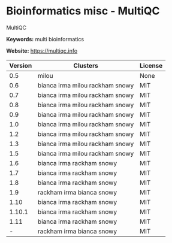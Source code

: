 # Bioinformatics misc - MultiQC

MultiQC

**Keywords:** multi bioinformatics

**Website:** <https://multiqc.info>

| Version | Clusters | License |
| ------- | -------- | ------- |
| 0.5 | milou | None |
| 0.6 | bianca irma milou rackham snowy | MIT |
| 0.7 | bianca irma milou rackham snowy | MIT |
| 0.8 | bianca irma milou rackham snowy | MIT |
| 0.9 | bianca irma milou rackham snowy | MIT |
| 1.0 | bianca irma milou rackham snowy | MIT |
| 1.2 | bianca irma milou rackham snowy | MIT |
| 1.3 | bianca irma milou rackham snowy | MIT |
| 1.5 | bianca irma milou rackham snowy | MIT |
| 1.6 | bianca irma rackham snowy | MIT |
| 1.7 | bianca irma rackham snowy | MIT |
| 1.8 | bianca irma rackham snowy | MIT |
| 1.9 | rackham irma bianca snowy | MIT |
| 1.10 | bianca irma rackham snowy | MIT |
| 1.10.1 | bianca irma rackham snowy | MIT |
| 1.11 | bianca irma rackham snowy | MIT |
| - | rackham irma bianca snowy | MIT |

